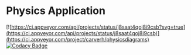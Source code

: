 # Physics Application
[![https://ci.appveyor.com/api/projects/status/j8saat4qoj8i9csb?svg=true](https://ci.appveyor.com/api/projects/status/j8saat4qoj8i9csb)](https://ci.appveyor.com/project/carverh/physicsdiagrams)
[![Codacy Badge](https://api.codacy.com/project/badge/Grade/d3285ab169e5430f84ceaacaf56e3fdb)](https://www.codacy.com/app/carverh/PhysicsDiagrams?utm_source=github.com&amp;utm_medium=referral&amp;utm_content=zpChris/PhysicsDiagrams&amp;utm_campaign=Badge_Grade)
